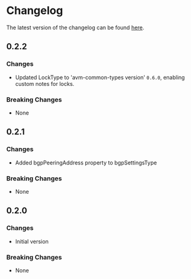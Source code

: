 # Changelog

The latest version of the changelog can be found [here](https://github.com/Azure/bicep-registry-modules/blob/main/avm/res/network/vpn-gateway/CHANGELOG.md).

## 0.2.2

### Changes

- Updated LockType to 'avm-common-types version' `0.6.0`, enabling custom notes for locks.

### Breaking Changes

- None

## 0.2.1

### Changes

- Added bgpPeeringAddress property to bgpSettingsType 

### Breaking Changes

- None
 
## 0.2.0

### Changes

- Initial version

### Breaking Changes

- None

